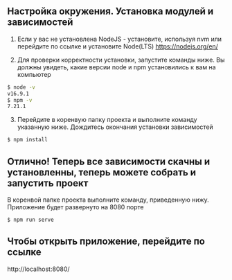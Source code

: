 ## Настройка окружения. Установка модулей и зависимостей

1. Если у вас не установлена NodeJS - установите, используя nvm или перейдите по ссылке и установите Node(LTS) https://nodejs.org/en/

2. Для проверки корректности установки, запустите команды ниже. Вы должны увидеть, какие версии node и npm установились к вам на компьютер


```sh
$ node -v
v16.9.1
$ npm -v
7.21.1
```

3. Перейдите в коренвую папку проекта и выполните команду указанную ниже. Дождитесь окончания установки зависимостей
```sh
$ npm install
```
## Отлично! Теперь все зависимости скачны и установленны, теперь можете собрать и запустить проект

В коренвой папке проекта выполните команду, приведенную нижу. Приложение будет развернуто на 8080 порте
```sh
$ npm run serve
```
## Чтобы открыть приложение, перейдите по ссылке 
http://localhost:8080/
